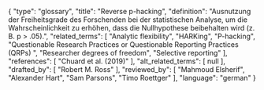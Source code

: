 {
    "type": "glossary",
    "title": "Reverse p-hacking",
    "definition": "Ausnutzung der Freiheitsgrade des Forschenden bei der statistischen Analyse, um die Wahrscheinlichkeit zu erhöhen, dass die Nullhypothese beibehalten wird (z. B. p > .05).",
    "related_terms": [
        "Analytic flexibility",
        "HARKing",
        "P-hacking",
        "Questionable Research Practices or Questionable Reporting Practices (QRPs) ",
        "Researcher degrees of freedom",
        "Selective reporting"
    ],
    "references": [
        "Chuard et al. (2019)"
    ],
    "alt_related_terms": [
        null
    ],
    "drafted_by": [
        "Robert M. Ross"
    ],
    "reviewed_by": [
        "Mahmoud Elsherif",
        "Alexander Hart",
        "Sam Parsons",
        "Timo Roettger"
    ],
    "language": "german"
}
